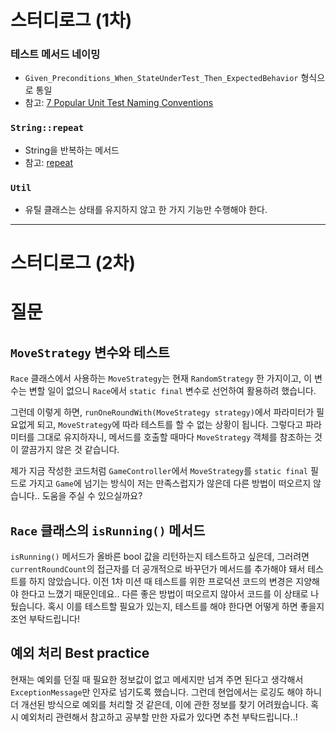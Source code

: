 # 스터디로그 (1차)

### 테스트 메서드 네이밍
- `Given_Preconditions_When_StateUnderTest_Then_ExpectedBehavior` 형식으로 통일
- 참고: [7 Popular Unit Test Naming Conventions](https://dzone.com/articles/7-popular-unit-test-naming)

### `String::repeat`
- String을 반복하는 메서드
- 참고: [repeat](https://docs.oracle.com/en/java/javase/11/docs/api/java.base/java/lang/String.html#repeat(int))

### `Util`
- 유틸 클래스는 상태를 유지하지 않고 한 가지 기능만 수행해야 한다.

---
# 스터디로그 (2차)

# 질문

## `MoveStrategy` 변수와 테스트

`Race` 클래스에서 사용하는 `MoveStrategy`는 현재 `RandomStrategy` 한 가지이고, 이 변수는 변할 일이 없으니 `Race`에서 `static final` 변수로 선언하여 활용하려 했습니다.

그런데 이렇게 하면, `runOneRoundWith(MoveStrategy strategy)`에서 파라미터가 필요없게 되고, `MoveStrategy`에 따라 테스트를 할 수 없는 상황이 됩니다. 그렇다고 파라미터를 그대로 유지하자니, 메서드를 호출할 때마다 `MoveStrategy` 객체를 참조하는 것이 깔끔가지 않은 것 같습니다.

제가 지금 작성한 코드처럼 `GameController`에서 `MoveStrategy`를 `static final` 필드로 가지고 `Game`에 넘기는 방식이 저는 만족스럽지가 않은데 다른 방법이 떠오르지 않습니다.. 도움을 주실 수 있으실까요?

## `Race` 클래스의 `isRunning()` 메서드

`isRunning()` 메서드가 올바른 bool 값을 리턴하는지 테스트하고 싶은데, 그러려면 `currentRoundCount`의 접근자를 더 공개적으로 바꾸던가 메서드를 추가해야 돼서 테스트를 하지 않았습니다. 이전 1차 미션 때 테스트를 위한 프로덕션 코드의 변경은 지양해야 한다고 느꼈기 때문인데요.. 다른 좋은 방법이 떠오르지 않아서 코드를 이 상태로 나뒀습니다. 혹시 이를 테스트할 필요가 있는지, 테스트를 해야 한다면 어떻게 하면 좋을지 조언 부탁드립니다!

## 예외 처리 Best practice

현재는 예외를 던질 때 필요한 정보값이 없고 메세지만 넘겨 주면 된다고 생각해서 `ExceptionMessage`만 인자로 넘기도록 했습니다. 그런데 현업에서는 로깅도 해야 하니 더 개선된 방식으로 예외를 처리할 것 같은데, 이에 관한 정보를 찾기 어려웠습니다. 혹시 예외처리 관련해서 참고하고 공부할 만한 자료가 있다면 추천 부탁드립니다..!
